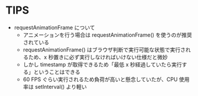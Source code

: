 # TIPS

- requestAnimationFrame について
  * アニメーションを行う場合は requestAnimationFrame() を使うのが推奨されている
  * requestAnimationFrame() はブラウザ判断で実行可能な状態で実行されるため、x 秒置きに必ず実行しなければいけない仕様だと微妙
  * しかし timestamp が取得できるため「最低 x 秒経過していたら実行する」ということはできる
  * 60 FPS ぐらい実行されるため負荷が高いと懸念していたが、CPU 使用率は setInterval() より軽い
